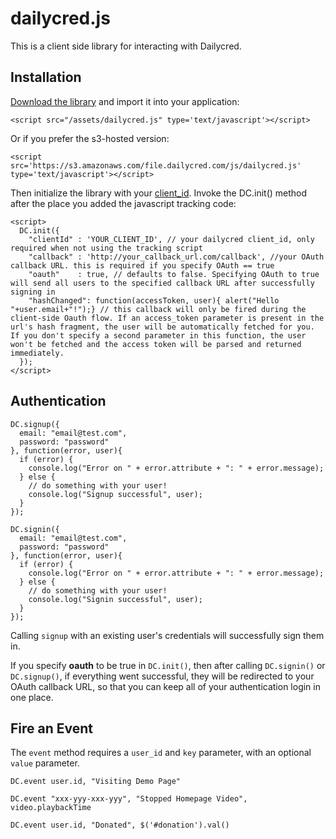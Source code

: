 # dailycred.js

This is a client side library for interacting with Dailycred.

## Installation

[Download the library](https://s3.amazonaws.com/file.dailycred.com/js/dailycred.js) and import it into your application:


    <script src="/assets/dailycred.js" type='text/javascript'></script>


Or if you prefer the s3-hosted version:


    <script src='https://s3.amazonaws.com/file.dailycred.com/js/dailycred.js' type='text/javascript'></script>


Then initialize the library with your [client_id](https://www.dailycred.com/admin/keys). Invoke the DC.init() method after the place you added the javascript tracking code:


    <script>
      DC.init({
        "clientId" : 'YOUR_CLIENT_ID', // your dailycred client_id, only required when not using the tracking script
        "callback" : 'http://your_callback_url.com/callback', //your OAuth callback URL. this is required if you specify OAuth == true
        "oauth"    : true, // defaults to false. Specifying OAuth to true will send all users to the specified callback URL after successfully signing in
        "hashChanged": function(accessToken, user){ alert("Hello "+user.email+"!");} // this callback will only be fired during the client-side Oauth flow. If an access_token parameter is present in the url's hash fragment, the user will be automatically fetched for you. If you don't specify a second parameter in this function, the user won't be fetched and the access token will be parsed and returned immediately.
      });
    </script>  


## Authentication


    DC.signup({
      email: "email@test.com",
      password: "password"
    }, function(error, user){
      if (error) {
        console.log("Error on " + error.attribute + ": " + error.message);
      } else {
        // do something with your user!
        console.log("Signup successful", user);
      }
    });

    DC.signin({
      email: "email@test.com",
      password: "password"
    }, function(error, user){
      if (error) {
        console.log("Error on " + error.attribute + ": " + error.message);
      } else {
        // do something with your user!
        console.log("Signin successful", user);
      }
    });


Calling `signup` with an existing user's credentials will successfully sign them in.

If you specify **oauth** to be true in `DC.init()`, then after calling `DC.signin()` or `DC.signup()`, if everything went successful, they will be redirected to your OAuth callback URL, so that you can keep all of your authentication login in one place. 

## Fire an Event

The `event` method requires a `user_id` and `key` parameter, with an optional `value` parameter.


	DC.event user.id, "Visiting Demo Page"

	DC.event "xxx-yyy-xxx-yyy", "Stopped Homepage Video", video.playbackTime
	
	DC.event user.id, "Donated", $('#donation').val()

